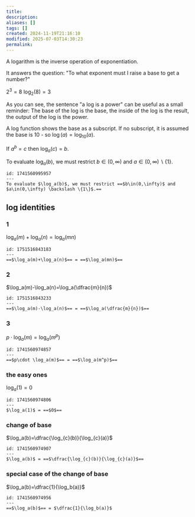 ```yaml
---
title: 
description: 
aliases: []
tags: []
created: 2024-11-19T21:16:10
modified: 2025-07-03T14:30:23
permalink:
---
```



A logarithm is the inverse operation of exponentiation.

It answers the question: "To what exponent must I raise a base to get a number?"

$2^3=8$
$\log_2(8)=3$

As you can see, the sentence "a log is a power" can be useful as a small reminder: The base of the log is the base, the inside of the log is the result, the output of the log is the power.

A log function shows the base as a subscript. If no subscript, it is assumed the base is 10 - so $\log(a)=\log_{10}(a)$.


If $a^b=c$ then $\log_a(c)=b$.


To evaluate $\log_a(b)$, we must restrict $b\in(0,\infty)$ and $a\in(0,\infty) \backslash \{1\}$.

```anki
id: 1741560995957
---
To evaluate $\log_a(b)$, we must restrict ==$b\in(0,\infty)$ and $a\in(0,\infty) \backslash \{1\}$.==
```

## log identities

### 1

$\log_a(m)+\log_a(n)=\log_a(mn)$

```anki
id: 1751516843183
---
==$\log_a(m)+\log_a(n)$== = ==$\log_a(mn)$==
```

### 2

$\log_a(m)-\log_a(n)=\log_a(\dfrac{m}{n})$

```anki
id: 1751516843233
---
==$\log_a(m)-\log_a(n)$== = ==$\log_a(\dfrac{m}{n})$==
```

### 3

$p\cdot \log_a(m)=\log_a(m^p)$

```anki
id: 1741560974857
---
==$p\cdot \log_a(m)$== = ==$\log_a(m^p)$==
```

### the easy ones

$\log_a(1)=0$

```anki
id: 1741560974806
---
$\log_a(1)$ = ==$0$==
```

### change of base 

$\log_a(b)=\dfrac{\log_{c}(b)}{\log_{c}(a)}$

```anki
id: 1741560974907
---
$\log_a(b)$ = ==$\dfrac{\log_{c}(b)}{\log_{c}(a)}$==
```

### special case of the change of base

$\log_a(b)=\dfrac{1}{\log_b(a)}$

```anki
id: 1741560974956
---
==$\log_a(b)$== = $\dfrac{1}{\log_b(a)}$
```
